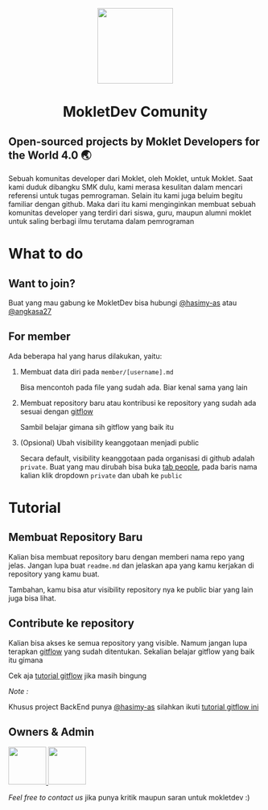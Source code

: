<p align="center">
  <a href="https://nextjs.org"></a>
    <img src="https://avatars.githubusercontent.com/u/94826842?s=200&v=4" height="150">
  </a>
</p>

<h1 align="center">
  MokletDev Comunity
</h1>

## Open-sourced projects by Moklet Developers for the World 4.0 🌏

Sebuah komunitas developer dari Moklet, oleh Moklet, untuk Moklet. Saat kami duduk dibangku SMK dulu, kami merasa kesulitan dalam mencari referensi untuk tugas pemrograman. Selain itu kami juga beluim begitu familiar dengan github. Maka dari itu kami menginginkan membuat sebuah komunitas developer yang terdiri dari siswa, guru, maupun alumni moklet untuk saling berbagi ilmu terutama dalam pemrograman

# What to do

## Want to join?

Buat yang mau gabung ke MokletDev bisa hubungi [@hasimy-as](https://github.com/hasimy-as) atau [@angkasa27](https://github.com/angkasa27)

## For member

Ada beberapa hal yang harus dilakukan, yaitu:

1. Membuat data diri pada `member/[username].md`

   Bisa mencontoh pada file yang sudah ada. Biar kenal sama yang lain

2. Membuat repository baru atau kontribusi ke repository yang sudah ada sesuai dengan [gitflow](../guide/contributing.md)

   Sambil belajar gimana sih gitflow yang baik itu

3. (Opsional) Ubah visibility keanggotaan menjadi public

   Secara default, visibility keanggotaan pada organisasi di github adalah `private`. Buat yang mau dirubah bisa buka [tab people](https://github.com/orgs/mokletdev/people), pada baris nama kalian klik dropdown `private` dan ubah ke `public`

# Tutorial

## Membuat Repository Baru

Kalian bisa membuat repository baru dengan memberi nama repo yang jelas. Jangan lupa buat `readme.md` dan jelaskan apa yang kamu kerjakan di repository yang kamu buat.

Tambahan, kamu bisa atur visibility repository nya ke public biar yang lain juga bisa lihat.

## Contribute ke repository

Kalian bisa akses ke semua repository yang visible. Namum jangan lupa terapkan [gitflow](../guide/contributing.md) yang sudah ditentukan. Sekalian belajar gitflow yang baik itu gimana

Cek aja [tutorial gitflow](../guide/contributing.md) jika masih bingung

_Note :_

Khusus project BackEnd punya [@hasimy-as](https://github.com/hasimy-as) silahkan ikuti [tutorial gitflow ini](../guide/contributing.md)

## Owners & Admin

<a href="https://tlkm.id/hasimy">
<img src="https://avatars.githubusercontent.com/u/51184185?v=4" width="75">
</a>
<a href="https://angkasa27.github.io">
<img src="https://avatars0.githubusercontent.com/u/41984181?s=400&u=7a60dbe01be2b8d6d518410ec0197fac58e7ec5a&v=4" width="75" >
</a>
<!-- - [Achmad Syeh Hasimy, Md](mailto:hasimy@aol.com)
- [Dimas Angkasa Nurindra](mailto:mas.angkasa27@gmail.com) -->

_Feel free to contact us_ jika punya kritik maupun saran untuk mokletdev :)
